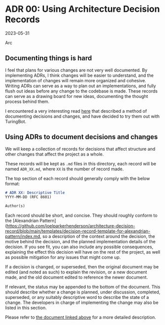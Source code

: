 # ADR 00: Using Architecture Decision Records
2023-05-31

Arc

## Documenting things is hard
I feel that plans for various changes are not very well documented. By implementing ADRs, I think changes will be easier to understand, and the implementation of changes will
remain more organized and cohesive. Writing ADRs can serve as a way to plan out an implementations, and fully flush out ideas before any change to the codebase is made. These
records can serve as a drawing board for new ideas, documenting the thought process behind them.

I encountered a very interesting read [here](https://www.cognitect.com/blog/2011/11/15/documenting-architecture-decisions) that described a method of documenting decisions
and changes, and have decided to try them out with TuringBot.

## Using ADRs to document decisions and changes
We will keep a collection of records for decisions that affect structure and other changes that affect the project as a whole.


These records will be kept as `.md` files in this directory, each record will be named `ADR_XX.md`, where `XX` is the number of record made.

The top section of each record should generally comply with the below format:
```md
# ADR XX: Descriptive Title
YYYY-MM-DD (RFC 8601)

Author(s)
```

Each record should be short, and concise. They should roughly conform to the [Alexandrian Pattern](https://github.com/joelparkerhenderson/architecture-decision-record/blob/main/templates/decision-record-template-for-alexandrian-pattern/index.md, 
so a description of the context around the decision, the motive behind the decision, and the planned implementation details of the decision.
If you see fit, you can also include any possible consequences, explaining the effect this decision will have on the rest of the project, as well
as possible mitigation for any issues that might come up.

If a decision is changed, or superseded, then the original document may be edited (and noted as such) to explain the revision, or a new document made,
and the old document edited to reference the newer document.

If relevant, the status may be appended to the bottom of the document. This should describe whether a change is planned, under discussion, completed, superseded, or
any suitably descriptive word to describe the state of a change. The developers in charge of implementing the change may also be listed in this section.

Please refer to [the document linked above](https://www.cognitect.com/blog/2011/11/15/documenting-architecture-decisions) for a more detailed description.